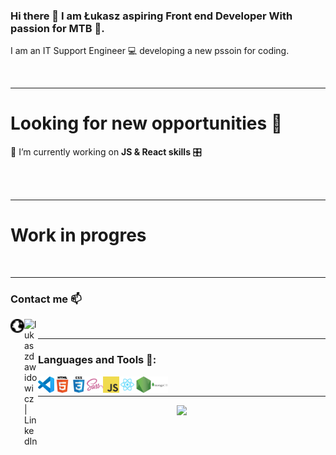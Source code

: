 ### Hi there 👋 I am **Łukasz** aspiring Front end Developer With passion for MTB 🚵.
I am an IT Support Engineer 💻 developing a new pssoin for coding.

<br />
<hr />

#  Looking for new opportunities 🧐

<!--## Feel free to check [my portfolio](https://lukaszdawidowicz.pl/) -->

🔭 I’m currently working on <b>JS & React skills</b> 🎛<br /><br />
<!-- 🤯 I want to create my own NPM CSS package ✨ and CMS <br /> -->

<br />
<hr />

# Work in progres

<!--
## Projects
- [Wedding planer portfolio - bohho.eu 👰🍰](https://bohho.eu) - [code](https://github.com/shivetay/wedding_portfolio)<br /><br />
- [Protfolio 2.0 version 😄](https://github.com/shivetay/ld_portfolio_2.0) - [code](https://github.com/shivetay/ld_portfolio_2.0)<br /><br />
- [Restaurant Dashboard 🥩](https://shivetay.github.io/kodilla_dashbord/)  - [code](https://github.com/shivetay/kodilla_dashbord)<br /><br />
- [Wheater App ⛈🌪](https://shivetay.github.io/vanila_js_wheaterApp/) - [code](https://github.com/shivetay/vanila_js_wheaterApp)<br /><br />
- [Blog Page 👨🏻‍💻](https://shivetay.github.io/kodill_blog/) - [code](https://github.com/shivetay/kodill_blog)<br /><br />
- [React/Redux To do List 📟](https://todo-kodilla.herokuapp.com/) - [code](https://github.com/shivetay/kodilla_to_do_react)<br /><br />
- [Vanila JS photBlog  📸 📱](https://lit-hollows-45064.herokuapp.com/) - [code](https://github.com/shivetay/js_photBlog)<br /><br />
- [React Protfolio 😄](https://nervous-agnesi-db230a.netlify.app/) - [code](https://github.com/shivetay/LD_portfolio)<br /><br />
- [JS Protfolio 🤖](https://peaceful-lalande-916b57.netlify.app/) - [code](https://github.com/shivetay/ld_portfolio_3.0)<br /><br />
- [JS Movie App 🎬](https://shivetay.github.io/VanilaJS_MovieApp/public/index.html) - [code](https://github.com/shivetay/VanilaJS_MovieApp)<br /><br />
- [hoteal React app  🛌🏻](http://scots-hotel-12387.herokuapp.com/) - [code](https://github.com/shivetay/react_hotel_page)<br /><br />

### Latest projects 🧬💻
- [Wdding planer portfolio - bohho.eu 👰🍰](https://bohho.eu)<br /><br />
- [Protfolio 2.0 version 😄](https://github.com/shivetay/ld_portfolio_2.0)<br /><br />
- [JS Protfolio 🤖](https://github.com/shivetay/ld_portfolio_3.0)<br /><br />

<br />

### Planned projects 🛠 🧫
- React movie app<br /><br />
- CRM for printing company<br /><br />
- CRM for wedding planer <br /><br />
- JS shop<br /><br />
-->
<br />
<hr />

### Contact me 📫

[<img align="left" alt="lukaszdawidowicz.pl" width="22px" src="https://raw.githubusercontent.com/iconic/open-iconic/master/svg/globe.svg" />](www.ldawidowicz.pl)
[<img align="left" alt="lukaszdawidowicz | LinkedIn" width="22px" src="https://cdn.jsdelivr.net/npm/simple-icons@v3/icons/linkedin.svg" />](https://www.linkedin.com/in/%C5%82ukasz-dawidowicz-698a59b6/)

<br />
<hr />

### Languages and Tools 👾:

<img align="left" alt="Visual Studio Code" width="26px" src="https://raw.githubusercontent.com/github/explore/80688e429a7d4ef2fca1e82350fe8e3517d3494d/topics/visual-studio-code/visual-studio-code.png" />
<img align="left" alt="html5" width="26px" src="https://raw.githubusercontent.com/github/explore/80688e429a7d4ef2fca1e82350fe8e3517d3494d/topics/html/html.png" />
<img align="left" alt="CSS3" width="26px" src="https://raw.githubusercontent.com/github/explore/80688e429a7d4ef2fca1e82350fe8e3517d3494d/topics/css/css.png" />
<img align="left" alt="sass" width="26px" src="https://raw.githubusercontent.com/github/explore/80688e429a7d4ef2fca1e82350fe8e3517d3494d/topics/sass/sass.png" />
<img align="left" alt="JavaScript" width="26px" src="https://raw.githubusercontent.com/github/explore/80688e429a7d4ef2fca1e82350fe8e3517d3494d/topics/javascript/javascript.png" />
<img align="left" alt="react" width="26px" src="https://raw.githubusercontent.com/github/explore/80688e429a7d4ef2fca1e82350fe8e3517d3494d/topics/react/react.png" />
<img align="left" alt="Node.js" width="26px" src="https://raw.githubusercontent.com/github/explore/80688e429a7d4ef2fca1e82350fe8e3517d3494d/topics/nodejs/nodejs.png" />
<img align="left" alt="mongodb" width="26px" src="https://raw.githubusercontent.com/github/explore/80688e429a7d4ef2fca1e82350fe8e3517d3494d/topics/mongodb/mongodb.png" />
<br />
<hr />
<div align=center>
  <img src="https://github-readme-stats.vercel.app/api/top-langs/?username=shivetay&layout=compact" />
</div>

<!--
**shivetay/shivetay** is a ✨ _special_ ✨ repository because its `README.md` (this file) appears on your GitHub profile.
Here are some ideas to get you started:
- 🔭 I’m currently working on ...
- 🌱 I’m currently learning ...
- 👯 I’m looking to collaborate on ...
- 🤔 I’m looking for help with ...
- 💬 Ask me about ...
- 📫 How to reach me: ...
- 😄 Pronouns: ...
- ⚡ Fun fact: ...
-->
